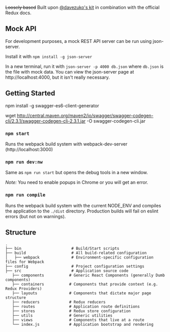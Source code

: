 ~~Loosely based~~ Built upon [@davezuko's kit](https://github.com/davezuko/react-redux-starter-kit) in combination with the official Redux docs.
## Mock API
For development purposes, a mock REST API server can be run using json-server.

Install it with `npm install -g json-server`

In a new terminal, run it with `json-server -p 4000 db.json` where `db.json` is the file with mock data.
You can view the json-server page at http://localhost:4000, but it isn't really necessary.



## Getting Started

npm install -g swagger-es6-client-generator


wget http://central.maven.org/maven2/io/swagger/swagger-codegen-cli/2.3.1/swagger-codegen-cli-2.3.1.jar -O swagger-codegen-cli.jar


### `npm start`
Runs the webpack build system with webpack-dev-server (http://localhost:3000)

### `npm run dev:nw`
Same as `npm run start` but opens the debug tools in a new window.

_Note:_ You need to enable popups in Chrome or you will get an error.

### `npm run compile`
Runs the webpack build system with the current NODE_ENV and compiles the application to the `./dist` directory. Production builds will fail on eslint errors (but not on warnings).


## Structure


```
.
├── bin                      # Build/Start scripts
├── build                    # All build-related configuration
│   ├── webpack              # Environment-specific configuration files for Webpack
├── config                   # Project configuration settings
├── src                      # Application source code
   ├── components           # Generic React Components (generally Dumb components)
   ├── containers           # Components that provide context (e.g. Redux Providers)
   ├── layouts              # Components that dictate major page structure
   ├── reducers             # Redux reducers
   ├── routes               # Application route definitions
   ├── stores               # Redux store configuration
   ├── utils                # Generic utilities
   ├── views                # Components that live at a route
   └── index.js             # Application bootstrap and rendering
```
